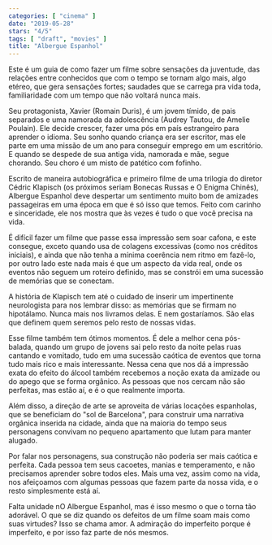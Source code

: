 ```yaml
---
categories: [ "cinema" ]
date: "2019-05-28"
stars: "4/5"
tags: [ "draft", "movies" ]
title: "Albergue Espanhol"
---
```

Este é um guia de como fazer um filme sobre sensações da juventude,
das relações entre conhecidos que com o tempo se tornam algo mais,
algo etéreo, que gera sensações fortes; saudades que se carrega pra
vida toda, familiaridade com um tempo que não voltará nunca mais.

Seu protagonista, Xavier (Romain Duris), é um jovem tímido, de pais
separados e uma namorada da adolescência (Audrey Tautou, de Amelie
Poulain). Ele decide crescer, fazer uma pós em país estrangeiro
para aprender o idioma. Seu sonho quando criança era ser escritor,
mas ele parte em uma missão de um ano para conseguir emprego em um
escritório. E quando se despede de sua antiga vida, namorada e mãe,
segue chorando. Seu choro é um misto de patético com fofinho.

Escrito de maneira autobiográfica e primeiro filme de uma trilogia do
diretor Cédric Klapisch (os próximos seriam Bonecas Russas e O Enigma
Chinês), Albergue Espanhol deve despertar um sentimento muito bom de
amizades passageiras em uma época em que é só isso que temos. Feito
com carinho e sinceridade, ele nos mostra que às vezes é tudo o que
você precisa na vida.

É difícil fazer um filme que passe essa impressão sem soar cafona,
e este consegue, exceto quando usa de colagens excessivas (como nos
créditos iniciais), e ainda que não tenha a mínima coerência nem
ritmo em fazê-lo, por outro lado este nada mais é que um aspecto
da vida real, onde os eventos não seguem um roteiro definido, mas se
constrói em uma sucessão de memórias que se conectam.

A história de Klapisch tem até o cuidado de inserir um impertinente
neurologista para nos lembrar disso: as memórias que se firmam no
hipotálamo. Nunca mais nos livramos delas. E nem gostaríamos. São
elas que definem quem seremos pelo resto de nossas vidas.

Esse filme também tem ótimos momentos. É dele a melhor cena
pós-balada, quando um grupo de jovens sai pelo resto da noite pelas ruas
cantando e vomitado, tudo em uma sucessão caótica de eventos que torna
tudo mais rico e mais interessante. Nessa cena que nos dá a impressão
exata do efeito do álcool também recebemos a noção exata da amizade
ou do apego que se forma orgânico. As pessoas que nos cercam não são
perfeitas, mas estão aí, e é o que realmente importa.

Além disso, a direção de arte se aproveita de várias locações
espanholas, que se beneficiam do "sol de Barcelona", para construir uma
narrativa orgânica inserida na cidade, ainda que na maioria do tempo
seus personagens convivam no pequeno apartamento que lutam para manter
alugado.

Por falar nos personagens, sua construção não poderia ser mais caótica
e perfeita. Cada pessoa tem seus cacoetes, manias e temperamento, e não
precisamos aprender sobre todos eles. Mais uma vez, assim como na vida,
nos afeiçoamos com algumas pessoas que fazem parte da nossa vida,
e o resto simplesmente está aí.

Falta unidade nO Albergue Espanhol, mas é isso mesmo o que o torna tão
adorável. O que se diz quando os defeitos de um filme soam mais como
suas virtudes? Isso se chama amor. A admiração do imperfeito porque
é imperfeito, e por isso faz parte de nós mesmos.
